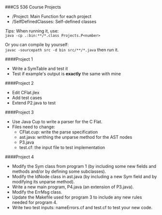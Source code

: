 ###CS 536 Course Projects
* /Project: Main Function for each project
* /SelfDefinedClasses: Self-defined classes

*Tips:*
When running it, use: <br/>
`java -cp .:bin:**/*.class Projects.P<number>`<br/>

Or you can compile by yourself: <br/>
`javac -sourcepath src -d bin src/**/*.java` then run it.

####Project 1
* Write a SymTable and test it
* Test if example's output is **exactly** the same with mine

####Project 2
* Edit CFlat.jlex
* Add test cases
* Extend P2.java to test

####Project 3
* Use Java Cup to write a parser for the C Flat. 
* Files need to change:
  * CFlat.cup: write the parse specification
  * ast.java: writhing the unparse method for the AST nodes
  * P3.java
  * test.cf: the input file to test implementation

####Project 4
* Modify the Sym class from program 1 (by including some new fields and methods and/or by defining some subclasses).
* Modify the IdNode class in ast.java (by including a new Sym field and by modifying its unparse method).
* Write a new main program, P4.java (an extension of P3.java).
* Modify the ErrMsg class.
* Update the Makefile used for program 3 to include any new rules needed for program 4.
* Write two test inputs: nameErrors.cf and test.cf to test your new code.
